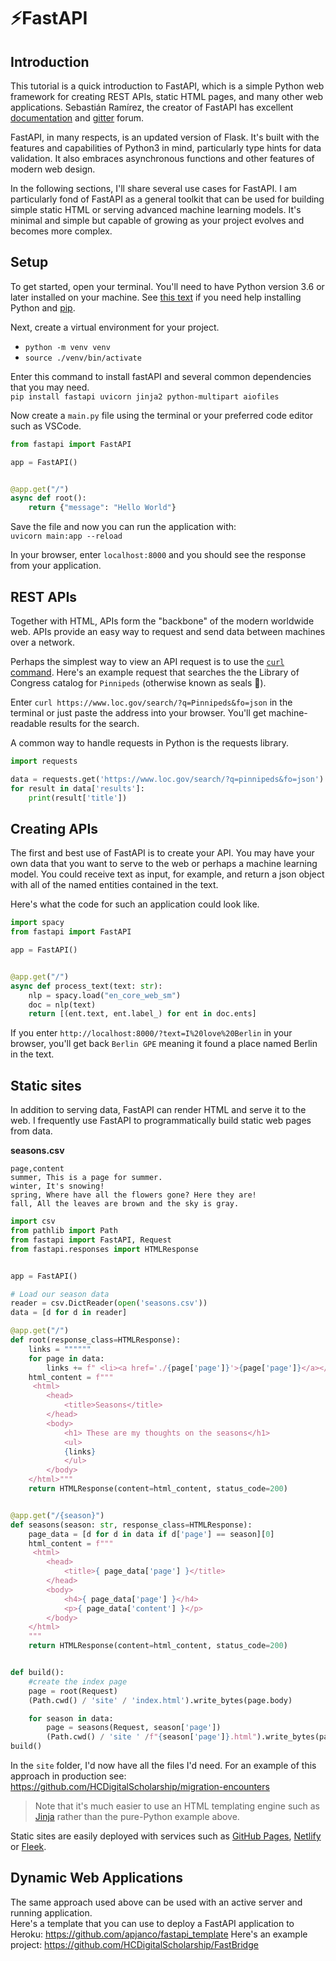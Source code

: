# ⚡FastAPI 

## Introduction 

This tutorial is a quick introduction to FastAPI, which is a simple Python web framework for creating REST APIs, static HTML pages, and many other web applications. Sebastián Ramírez, the creator of FastAPI has excellent [documentation](https://fastapi.tiangolo.com/) and [gitter](https://gitter.im/tiangolo/fastapi) forum. 

FastAPI, in many respects, is an updated version of Flask. It's built with the features and capabilities of Python3 in mind, particularly type hints for data validation.  It also embraces asynchronous functions and other features of modern web design.  

In the following sections, I'll share several use cases for FastAPI.  I am particularly fond of FastAPI as a general toolkit that can be used for building simple static HTML or serving advanced machine learning models.  It's minimal and simple but capable of growing as your project evolves and becomes more complex.   

## Setup 

To get started, open your terminal. You'll need to have Python version 3.6 or later installed on your machine. See [this text](https://assets.digitalocean.com/books/python/how-to-code-in-python.pdf) if you need help installing Python and [pip](https://pip.pypa.io/en/stable/installation/).

Next, create a virtual environment for your project.
- `python -m venv venv`
- `source ./venv/bin/activate`

Enter this command to install fastAPI and several common dependencies that you may need.  
`pip install fastapi uvicorn jinja2 python-multipart aiofiles` 

Now create a `main.py` file using the terminal or your preferred code editor such as VSCode. 

```python
from fastapi import FastAPI

app = FastAPI()


@app.get("/")
async def root():
    return {"message": "Hello World"}
```

Save the file and now you can run the application with:  
`uvicorn main:app --reload`

In your browser, enter `localhost:8000` and you should see the response from your application. 

## REST APIs

Together with HTML, APIs form the "backbone" of the modern worldwide web.  APIs provide an easy way to request and send data between machines over a network.

Perhaps the simplest way to view an API request is to use the [`curl` command](https://www.keycdn.com/support/popular-curl-examples). Here's an example request that searches the the Library of Congress catalog for `Pinnipeds` (otherwise known as seals 🦭).
  
Enter `curl https://www.loc.gov/search/?q=Pinnipeds&fo=json` in the terminal or just paste the address into your browser.  You'll get machine-readable results for the search. 

A common way to handle requests in Python is the requests library.  

```python 
import requests 

data = requests.get('https://www.loc.gov/search/?q=pinnipeds&fo=json').json()
for result in data['results']:
    print(result['title'])
```

## Creating APIs

The first and best use of FastAPI is to create your API. You may have your own data that you want to serve to the web or perhaps a machine learning model.  You could receive text as input, for example, and return a json object with all of the named entities contained in the text.  

Here's what the code for such an application could look like.

```python
import spacy
from fastapi import FastAPI

app = FastAPI()


@app.get("/")
async def process_text(text: str): 
    nlp = spacy.load("en_core_web_sm")
    doc = nlp(text)
    return [(ent.text, ent.label_) for ent in doc.ents] 
```

If you enter `http://localhost:8000/?text=I%20love%20Berlin` in your browser, you'll get back `Berlin GPE` meaning it found a place named Berlin in the text. 


## Static sites 

In addition to serving data, FastAPI can render HTML and serve it to the web.  I frequently use FastAPI to programmatically build static web pages from data.   

**seasons.csv**
```csv
page,content
summer, This is a page for summer.
winter, It's snowing!
spring, Where have all the flowers gone? Here they are! 
fall, All the leaves are brown and the sky is gray.
```

```python
import csv
from pathlib import Path
from fastapi import FastAPI, Request
from fastapi.responses import HTMLResponse


app = FastAPI()

# Load our season data
reader = csv.DictReader(open('seasons.csv'))
data = [d for d in reader]

@app.get("/")
def root(response_class=HTMLResponse): 
    links = """"""
    for page in data:
        links += f" <li><a href='./{page['page']}'>{page['page']}</a></li>"
    html_content = f"""
     <html>
        <head>
            <title>Seasons</title>
        </head>
        <body>
            <h1> These are my thoughts on the seasons</h1>
            <ul>
            {links}
            </ul>
        </body>
    </html>"""
    return HTMLResponse(content=html_content, status_code=200)


@app.get("/{season}")
def seasons(season: str, response_class=HTMLResponse): 
    page_data = [d for d in data if d['page'] == season][0]
    html_content = f"""
     <html>
        <head>
            <title>{ page_data['page'] }</title>
        </head>
        <body>
            <h4>{ page_data['page'] }</h4>
            <p>{ page_data['content'] }</p>
        </body>
    </html>
    """
    return HTMLResponse(content=html_content, status_code=200)


def build():
    #create the index page 
    page = root(Request)
    (Path.cwd() / 'site' / 'index.html').write_bytes(page.body)

    for season in data: 
        page = seasons(Request, season['page'])
        (Path.cwd() / 'site ' /f"{season['page']}.html").write_bytes(page.body)
build()
```

In the `site` folder, I'd now have all the files I'd need.  For an example of this approach in production see: https://github.com/HCDigitalScholarship/migration-encounters

> Note that it's much easier to use an HTML templating engine such as [Jinja](https://jinja.palletsprojects.com/en/3.0.x/) rather than the pure-Python example above.  

Static sites are easily deployed with services such as [GitHub Pages](https://pages.github.com/), [Netlify](https://www.netlify.com/) or [Fleek](https://fleek.co/). 

## Dynamic Web Applications 

The same approach used above can be used with an active server and running application.  
Here's a template that you can use to deploy a FastAPI application to Heroku: https://github.com/apjanco/fastapi_template
Here's an example project: https://github.com/HCDigitalScholarship/FastBridge


